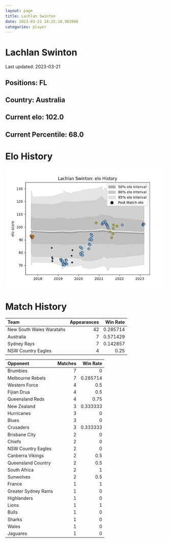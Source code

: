 ```yaml
---  
layout: page  
title: Lachlan Swinton  
date: 2023-03-21 18:25:10.983908  
categories: player  
---
```

# Lachlan Swinton


Last updated: 2023-03-21
## Positions: FL

## Country: Australia

## Current elo: 102.0

## Current Percentile: 68.0

# Elo History


![elo history](history_LachlanSwinton.png)
# Match History


| Team                     |   Appearances |   Win Rate |
|:-------------------------|--------------:|-----------:|
| New South Wales Waratahs |            42 |   0.285714 |
| Australia                |             7 |   0.571429 |
| Sydney Rays              |             7 |   0.142857 |
| NSW Country Eagles       |             4 |   0.25     |

| Opponent            |   Matches |   Win Rate |
|:--------------------|----------:|-----------:|
| Brumbies            |         7 |   0        |
| Melbourne Rebels    |         7 |   0.285714 |
| Western Force       |         4 |   0.5      |
| Fijian Drua         |         4 |   0.5      |
| Queensland Reds     |         4 |   0.75     |
| New Zealand         |         3 |   0.333333 |
| Hurricanes          |         3 |   0        |
| Blues               |         3 |   0        |
| Crusaders           |         3 |   0.333333 |
| Brisbane City       |         2 |   0        |
| Chiefs              |         2 |   0        |
| NSW Country Eagles  |         2 |   0        |
| Canberra Vikings    |         2 |   0.5      |
| Queensland Country  |         2 |   0.5      |
| South Africa        |         2 |   1        |
| Sunwolves           |         2 |   0.5      |
| France              |         1 |   1        |
| Greater Sydney Rams |         1 |   0        |
| Highlanders         |         1 |   0        |
| Lions               |         1 |   1        |
| Bulls               |         1 |   0        |
| Sharks              |         1 |   0        |
| Wales               |         1 |   0        |
| Jaguares            |         1 |   0        |